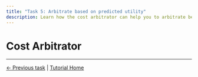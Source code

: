 ```yaml
---
title: "Task 5: Arbitrate based on predicted utility"
description: Learn how the cost arbitrator can help you to arbitrate between behaviors based on their expected cost/utility.
---
```


# Cost Arbitrator


---
[← Previous task](4_nested_arbitrators.md)
|
[Tutorial Home](../Tutorial.md)